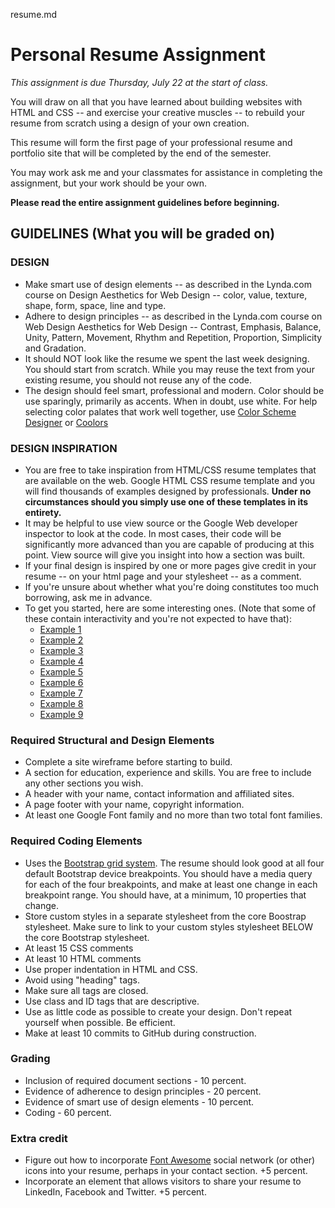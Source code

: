 resume.md

# Personal Resume Assignment

*This assignment is due Thursday, July 22 at the start of class.*

You will draw on all that you have learned about building websites with HTML and CSS -- and exercise your creative muscles -- to rebuild your resume from scratch using a design of your own creation.

This resume will form the first page of your professional resume and portfolio site that will be completed by the end of the semester.

You may work ask me and your classmates for assistance in completing the assignment, but your work should be your own.  

**Please read the entire assignment guidelines before beginning.**

## GUIDELINES (What you will be graded on)

### DESIGN

* Make smart use of design elements -- as described in the Lynda.com course on Design Aesthetics for Web Design -- color, value, texture, shape, form, space, line and type.
* Adhere to design principles -- as described in the Lynda.com course on Web Design Aesthetics for Web Design -- Contrast, Emphasis, Balance, Unity, Pattern, Movement, Rhythm and Repetition, Proportion, Simplicity and Gradation.
* It should NOT look like the resume we spent the last week designing. You should start from scratch. While you may reuse the text from your existing resume, you should not reuse any of the code.
* The design should feel smart, professional and modern. Color should be use sparingly, primarily as accents. When in doubt, use white. For help selecting color palates that work well together, use [Color Scheme Designer](http://colorschemedesigner.com/csd-3.5/) or [Coolors]( href="http://coolors.co/")

### DESIGN INSPIRATION
* You are free to take inspiration from HTML/CSS resume templates that are available on the web. Google HTML CSS resume template and you will find thousands of examples designed by professionals. **Under no circumstances should you simply use one of these templates in its entirety.**
* It may be helpful to use view source or the Google Web developer inspector to look at the code. In most cases, their code will be significantly more advanced than you are capable of producing at this point. View source will give you insight into how a section was built.
* If your final design is inspired by one or more pages give credit in your resume -- on your html page and your stylesheet -- as a comment.
* If you're unsure about whether what you're doing constitutes too much borrowing, ask me in advance.
* To get you started, here are some interesting ones. (Note that some of these contain interactivity and you're not expected to have that):
  * [Example 1](http://sampleresumetemplate.net/)
  * [Example 2](https://css-tricks.com/examples/OnePageResume/)
  * [Example 3](http://html.metrothemes.me/md-html/md-live/index-1.html)
  * [Example 4](http://www.dotrex.co/vertica/themes/james.html)  
  * [Example 5](http://themeforest.nazwa.pl/resume-timeline/)
  * [Example 6](http://shifthtml.themerex.net/)
  * [Example 7](http://qbkl.net/themeforest/bold2/)
  * [Example 8](http://mythemepreviews.com/cleanbusiness-html/blue/)
  * [Example 9](http://www.bitpublimedia.ro/themeforest/resume-v2/index-1.html)

### Required Structural and Design Elements

* Complete a site wireframe before starting to build.
* A section for education, experience and skills.  You are free to include any other sections you wish.
* A header with your name, contact information and affiliated sites.
* A page footer with your name, copyright information.  
* At least one Google Font family and no more than two total font families.

### Required Coding Elements

* Uses the [Bootstrap grid system](http://getbootstrap.com/css/#grid).  The resume should look good at all four default Bootstrap device breakpoints. You should have a media query for each of the four breakpoints, and make at least one change in each breakpoint range.  You should have, at a minimum, 10 properties that change.
* Store custom styles in a separate stylesheet from the core Boostrap stylesheet. Make sure to link to your custom styles stylesheet BELOW the core Bootstrap stylesheet.
* At least 15 CSS comments
* At least 10 HTML comments
* Use proper indentation in HTML and CSS.
* Avoid using "heading" tags.  
* Make sure all tags are closed.  
* Use class and ID tags that are descriptive.
* Use as little code as possible to create your design.  Don't repeat yourself when possible. Be efficient.
* Make at least 10 commits to GitHub during construction.
 
### Grading

* Inclusion of required document sections - 10 percent.
* Evidence of adherence to design principles - 20 percent.
* Evidence of smart use of design elements - 10 percent.
* Coding - 60 percent.

### Extra credit

* Figure out how to incorporate [Font Awesome](http://fontawesome.io/) social network (or other) icons into your resume, perhaps in your contact section. +5 percent.
* Incorporate an element that allows visitors to share your resume to LinkedIn, Facebook and Twitter. +5 percent.   
